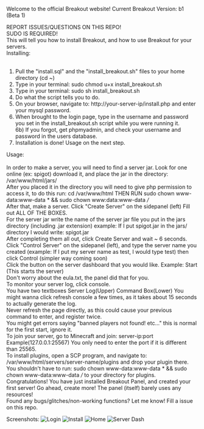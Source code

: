Welcome to the official Breakout website!
Current Breakout Version: b1 (Beta 1)

REPORT ISSUES/QUESTIONS ON THIS REPO!<br />
SUDO IS REQUIRED!
<br />
This will tell you how to install Breakout, and how to use Breakout for your servers.<br >
Installing:<br />
<br />
1) Pull the "install.sql" and the "install_breakout.sh" files to your home directory (cd ~)<br />
2) Type in your terminal: sudo chmod u+x install_breakout.sh<br />
3) Type in your terminal: sudo sh install_breakout.sh<br />
4) Do what the script tells you to do.<br />
5) On your browser, navigate to: http://your-server-ip/install.php and enter your mysql password.<br />
6) When brought to the login page, type in the username and password you set in the install_breakout.sh script while you were running it.<br />
6b) If you forgot, get phpmyadmin, and check your username and password in the users database.<br />
7) Installation is done! Usage on the next step.

Usage:<br />
<br />
In order to make a server, you will need to find a server jar. Look for one online (ex: spigot) download it, and place the jar in the directory: /var/www/html/jars/<br />
After you placed it in the directory you will need to give php permission to access it, to do this run: cd /var/www/html THEN RUN sudo chown www-data:www-data * && sudo chown www:data:www-data */*<br />
After that, make a server. Click "Create Server" on the sidepanel (left) Fill out ALL OF THE BOXES.<br />
For the server jar write the name of the server jar file you put in the jars directory (including .jar extension) example: If I put spigot.jar in the jars/ directory I would write: spigot.jar<br />
After completing them all out, click Create Server and wait ~ 6 seconds.<br />
Click "Control Server" on the sidepanel (left), and type the server name you created (example: If I put my server name as test, I would type test) then click Control (simpler way coming soon)<br />
Click the button on the server dashboard that you would like. Example: Start (This starts the server)<br />
Don't worry about the eula.txt, the panel did that for you.<br />
To monitor your server log, click console.<br /> 
You have two textboxes Server Log(Upper) Command Box(Lower) You might wanna click refresh console a few times, as it takes about 15 seconds to actually generate the log.<br />
Never refresh the page directly, as this could cause your previous command to enter, and register twice.<br />
You might get errors saying "banned players not found! etc..." this is normal for the first start, ignore it.<br />
To join your server, go to Minecraft and join: server-ip:port Example(127.0.0.1:25567) You only need to enter the port if it is different than 25565.<br />
To install plugins, open a SCP program, and navigate to: /var/www/html/servers/server-name/plugins and drop your plugin there.<br />
You shouldn't have to run: sudo chown www-data:www-data * && sudo chown www-data:www-data */* to your directory for plugins.
<br />
Congratulations! You have just installed Breakout Panel, and created your first server! Go ahead, create more! The panel (itself) barely uses any resources!
<br />
Found any bugs/glitches/non-working functions? Let me know! Fill a issue on this repo.

Screenshots:
![Login](http://i.imgur.com/cY8m9OF.png)
![Install](http://i.imgur.com/Zb7Ft89.png)
![Home](http://i.imgur.com/y6u3WQm.png)
![Server Dash](http://i.imgur.com/BHjNVqP.png)
